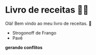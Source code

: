 # Livro de receitas :man_cook:

Olá! Bem vindo ao meu livro de receitas. :wave:

- Strogonoff de Frango
- Pavê

**gerando conflitos**
